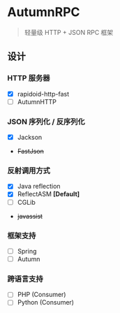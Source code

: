 # AutumnRPC
> 轻量级 HTTP + JSON RPC 框架

## 设计
### HTTP 服务器
- [x] rapidoid-http-fast
- [ ] AutumnHTTP

### JSON 序列化 / 反序列化
- [x] Jackson
- ~~FastJson~~

### 反射调用方式
- [x] Java reflection
- [x] ReflectASM **[Default]**
- [ ] CGLib
- ~~javassist~~

### 框架支持
- [ ] Spring
- [ ] Autumn

### 跨语言支持
- [ ] PHP (Consumer)
- [ ] Python (Consumer)
